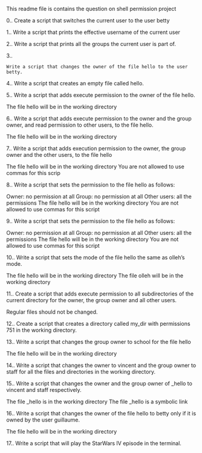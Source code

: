 This readme file is contains the question on shell permission project

0..
	Create a script that switches the current user to the user betty

1..
	Write a script that prints the effective username of the current user

2..
	Write a script that prints all the groups the current user is part of.

3..

	Write a script that changes the owner of the file hello to the user betty.

4..
	Write a script that creates an empty file called hello.

5..
	Write a script that adds execute permission to the owner of the file hello.

The file hello will be in the working directory

6..
	Write a script that adds execute permission to the owner and the group owner, and read permission to other users, to the file hello.

The file hello will be in the working directory


7..
	Write a script that adds execution permission to the owner, the group owner and the other users, to the file hello

The file hello will be in the working directory
You are not allowed to use commas for this scrip

8..
	Write a script that sets the permission to the file hello as follows:

Owner: no permission at all
Group: no permission at all
Other users: all the permissions
The file hello will be in the working directory You are not allowed to use commas for this script
	
9..
	Write a script that sets the permission to the file hello as follows:

Owner: no permission at all
Group: no permission at all
Other users: all the permissions
The file hello will be in the working directory You are not allowed to use commas for this script

10..
	Write a script that sets the mode of the file hello the same as olleh’s mode.

The file hello will be in the working directory
The file olleh will be in the working directory

11..
	Create a script that adds execute permission to all subdirectories of the current directory for the owner, the group owner and all other users.

Regular files should not be changed.

12..
	Create a script that creates a directory called my_dir with permissions 751 in the working directory.

13..
	Write a script that changes the group owner to school for the file hello

The file hello will be in the working directory


14..
	Write a script that changes the owner to vincent and the group owner to staff for all the files and directories in the working directory.


15..
	Write a script that changes the owner and the group owner of _hello to vincent and staff respectively.

The file _hello is in the working directory
The file _hello is a symbolic link

16..
	Write a script that changes the owner of the file hello to betty only if it is owned by the user guillaume.

The file hello will be in the working directory

17..
	Write a script that will play the StarWars IV episode in the terminal.
